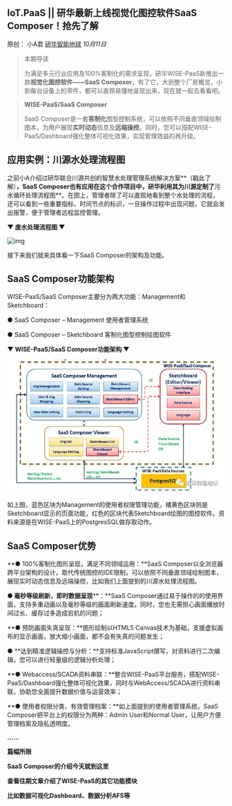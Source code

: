 ## IoT.PaaS || 研华最新上线视觉化图控软件SaaS Composer！抢先了解

原创： 小A君 [研华智能地球](javascript:void(0);) *10月11日*

> 本期导读
>
> 为满足多元行业应用及100%客制化的需求呈现，研华WISE-PaaS新推出一款**视觉化图控软件——SaaS Composer**，有了它，大到整个厂房概览，小到每台设备上的零件，都可以直观易懂地呈现出来，现在就一起去看看吧。



> **WISE-PaaS/SaaS Composer**
>
> SaaS Composer是一套**客制化**图型控制系统，可以依照不同垂直领域绘制图本，为用户展现**实时动态**信息及**远端操控**。同时，您可以搭配WISE-PaaS/Dashboard强化整体可视化效果，实现管理效益的再升级。



## 应用实例：川源水处理流程图

之前小A介绍过研华联合川源共创的智慧水处理管理系统解决方案**（戳此了解）**，SaaS Composer也有应用在这个合作项目中，研华利用其为川源定制了**污水循环处理流程图**。在图上，管理者除了可以直观地看到整个水处理的流程，还可以看到一些重要指标、时间节点的标识，一旦操作过程中出现问题，它就会发出报警，便于管理者远程监控管理。

**▼ 废水处理流程图 ▼**

![img](https://mmbiz.qpic.cn/mmbiz_gif/8v9FXiceAicSNyMw5EFCibqnnHkOZRBncuvn69k6wbCQ4Mkalb2KfQZOQ15yicHjORtpPnB0TzedRNM8bQlDfKqZpA/640?wx_fmt=gif&tp=webp&wxfrom=5&wx_lazy=1)



接下来我们就来具体看一下SaaS Composer的架构及功能。

## SaaS Composer功能架构



WISE-PaaS/SaaS Composer主要分为两大功能：Management和Sketchboard：

● SaaS Composer – Management 使用者管理系统

**●** SaaS Composer – Sketchboard 客制化图型控制绘图软件

**▼ WISE-PaaS/SaaS Composer功能架构 ▼**

![img](assets/640-1542261704643)



如上图，蓝色区块为Management的使用者权限管理功能，橘黄色区块则是Sketchboard显示的页面功能，红色的区块代表Sketchboard绘图的图控软件。资料来源是在WISE-PaaS上的PostgresSQL做存取动作。



## SaaS Composer优势

**● 100%客制化图形呈现，满足不同领域运用：**SaaS Composer以全浏览器跨平台架构的设计，取代传统图控的IDE限制，可以依照不同垂直领域绘制图本，展现实时动态信息及远端操控，比如我们上面提到的川源水处理流程图。

**● 毫秒等级刷新，即时数据呈现****：**SaaS Composer通过易于操作的的使用界面，支持多重动画以及毫秒等级的画面刷新速度。同时，您也无需担心画面播放时间过长、缓存过多造成宕机的问题；

**● 预防画面失真呈现：**图形绘制以HTML5 Canvas技术为基础，支援虚拟画布的显示画面，放大缩小画面，都不会有失真的问题发生；

**●** **达到精准逻辑操控与分析：**支持标准JavaScript撰写，对资料进行二次编辑，您可以进行轻量级的逻辑分析处理；

**● Webaccess/SCADA资料串联：**整合WISE-PaaS平台服务，搭配WISE-PaaS/Dashboard强化整体可视化效果，同时与WebAccess/SCADA进行资料串联，协助您全面提升数据价值与运营效率；

**● 使用者权限分类，有效管理档案：**如上面提到的使用者管理系统，SaaS Composer把平台上的权限分为两种：Admin User和Normal User，让用户方便管理档案及隐私透明度。

**……**

**篇幅所限**

**SaaS Composer的介绍今天就到这里**

**查看往期文章介绍了WISE-PaaS的其它功能模块**

**比如数据可视化Dashboard、数据分析AFS等**